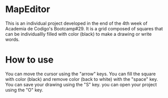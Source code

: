 # MapEditor
This is an individual project developed in the end of the 4th week of Academia de Codigo's Bootcamp#29. 
It is a grid composed of squares that can be individuallly filled with color (black) to make a drawing or write words.

# How to use
You can move the cursor using the "arrow" keys.
You can fill the square with color (black) and remove color (back to white) with the "space" key.
You can save your drawing using the "S" key.
you can open your project using the "O" key.



